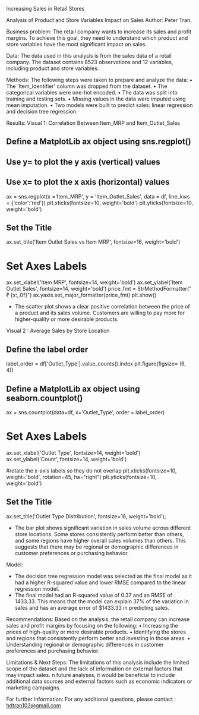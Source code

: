 Increasing Sales in Retail Stores

Analysis of Product and Store Variables Impact on Sales
Author: Peter Tran

Business problem:
The retail company wants to increase its sales and profit margins. To achieve this goal, they need to understand which product and store variables have the most significant impact on sales.

Data:
The data used in this analysis is from the sales data of a retail company. 
The dataset contains 8523 observations and 12 variables, including product and store variables.

Methods:
 The following steps were taken to prepare and analyze the data:
	•	The 'Item_Identifier' column was dropped from the dataset.
	•	The categorical variables were one-hot encoded.
	•	The data was split into training and testing sets.
	•	Missing values in the data were imputed using mean imputation.
	•	Two models were built to predict sales: linear regression and decision tree regression.


Results:
Visual 1: Correlation Between Item_MRP and Item_Outlet_Sales
## Define a MatplotLib ax object using sns.regplot()
## Use y= to plot the y axis (vertical) values
## Use x= to plot the x axis (horizontal)  values
ax = sns.regplot(x ='Item_MRP', y = 'Item_Outlet_Sales', data = df, line_kws = {'color':'red'})
plt.xticks(fontsize=10, weight='bold')
plt.yticks(fontsize=10, weight='bold')
## Set the Title
ax.set_title('Item Outlet Sales vs Item MRP', fontsize=16, weight='bold')
# Set Axes Labels
ax.set_xlabel('Item MRP', fontsize=14, weight='bold')
ax.set_ylabel('Item Outlet Sales', fontsize=14, weight='bold')
price_fmt = StrMethodFormatter(" ₹ {x:,.0f}")
ax.yaxis.set_major_formatter(price_fmt)
plt.show()

- The scatter plot shows a clear positive correlation between the price of a product and its sales volume. Customers are willing to pay more for higher-quality or more desirable products.

Visual 2 : Average Sales by Store Location
## Define the label order
label_order = df['Outlet_Type'].value_counts().index
plt.figure(figsize= (6, 4))
## Define a MatplotLib ax object using seaborn.countplot()
ax = sns.countplot(data=df,
                   x='Outlet_Type', 
                   order = label_order)
# Set Axes Labels
ax.set_xlabel('Outlet Type', fontsize=14, weight='bold')
ax.set_ylabel('Count', fontsize=14, weight='bold')

#rotate the x-axis labels so they do not overlap
plt.xticks(fontsize=10, weight='bold', rotation=45, ha="right")
plt.yticks(fontsize=10, weight='bold')

## Set the Title
ax.set_title('Outlet Type Distribution', fontsize=16, weight='bold');
- The bar plot shows significant variation in sales volume across different store locations. Some stores consistently perform better than others, and some regions have higher overall sales volumes than others. This suggests that there may be regional or demographic differences in customer preferences or purchasing behavior.

Model:
- The decision tree regression model was selected as the final model as it had a higher R-squared value and lower RMSE compared to the linear regression model.
- The final model had an R-squared value of 0.37 and an RMSE of 1433.33. This means that the model can explain 37% of the variation in sales and has an average error of $1433.33 in predicting sales.

Recommendations:
Based on the analysis, the retail company can increase sales and profit margins by focusing on the following:
	•	Increasing the prices of high-quality or more desirable products.
	•	Identifying the stores and regions that consistently perform better and investing in those areas.
	•	Understanding regional or demographic differences in customer preferences and purchasing behavior.


Limitations & Next Steps:
The limitations of this analysis include the limited scope of the dataset and the lack of information on external factors that may impact sales. 
n future analyses, it would be beneficial to include additional data sources and external factors such as economic indicators or marketing campaigns.


For further information:
For any additional questions, please contact : hdtran103@gmail.com
